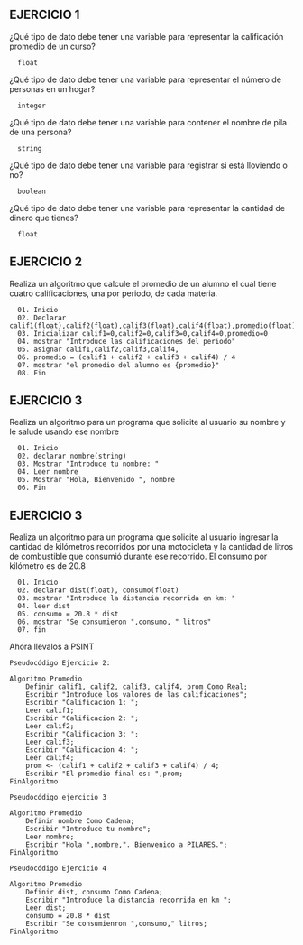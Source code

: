 ## EJERCICIO 1

¿Qué tipo de dato debe tener una variable para representar la calificación promedio de un
curso?

      float

¿Qué tipo de dato debe tener una variable para representar el número de personas en un
hogar?

      integer

¿Qué tipo de dato debe tener una variable para contener el nombre de pila de una persona?

      string

¿Qué tipo de dato debe tener una variable para registrar si está lloviendo o no?

      boolean

¿Qué tipo de dato debe tener una variable para representar la cantidad de dinero que
tienes?

      float
      
## EJERCICIO 2

Realiza un algoritmo que calcule el promedio de un alumno el cual tiene cuatro calificaciones, una por periodo, de cada materia.

      01. Inicio
      02. Declarar calif1(float),calif2(float),calif3(float),calif4(float),promedio(float)
      03. Inicializar calif1=0,calif2=0,calif3=0,calif4=0,promedio=0
      04. mostrar "Introduce las calificaciones del periodo"
      05. asignar calif1,calif2,calif3,calif4,
      06. promedio = (calif1 + calif2 + calif3 + calif4) / 4
      07. mostrar "el promedio del alumno es {promedio}"
      08. Fin
      
## EJERCICIO 3

Realiza un algoritmo para un programa que solicite al usuario su nombre y le salude usando ese nombre

      01. Inicio
      02. declarar nombre(string)
      03. Mostrar "Introduce tu nombre: "
      04. Leer nombre
      05. Mostrar "Hola, Bienvenido ", nombre
      06. Fin

## EJERCICIO 3

Realiza un algoritmo para  un programa que solicite al usuario ingresar la cantidad de kilómetros recorridos por una motocicleta y la cantidad de litros de combustible que consumió durante ese recorrido. El consumo por kilómetro es de 20.8

      01. Inicio
      02. declarar dist(float), consumo(float)
      03. mostrar "Introduce la distancia recorrida en km: "
      04. leer dist
      05. consumo = 20.8 * dist
      06. mostrar "Se consumieron ",consumo, " litros"
      07. fin

Ahora llevalos a PSINT
```
Pseudocódigo Ejercicio 2:

Algoritmo Promedio
    Definir calif1, calif2, calif3, calif4, prom Como Real;
    Escribir "Introduce los valores de las calificaciones";
    Escribir "Calificacion 1: ";
    Leer calif1;
    Escribir "Calificacion 2: ";
    Leer calif2;
    Escribir "Calificacion 3: ";
    Leer calif3;
    Escribir "Calificacion 4: ";
    Leer calif4;
    prom <- (calif1 + calif2 + calif3 + calif4) / 4;
    Escribir "El promedio final es: ",prom;
FinAlgoritmo

Pseudocódigo ejercicio 3

Algoritmo Promedio
    Definir nombre Como Cadena;
    Escribir "Introduce tu nombre";
    Leer nombre;
    Escribir "Hola ",nombre,". Bienvenido a PILARES.";
FinAlgoritmo

Pseudocódigo Ejercicio 4

Algoritmo Promedio
    Definir dist, consumo Como Cadena;
    Escribir "Introduce la distancia recorrida en km ";
    Leer dist;
    consumo = 20.8 * dist
    Escribir "Se consumienron ",consumo," litros;
FinAlgoritmo
```
